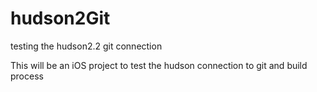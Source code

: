 hudson2Git
==========

testing the hudson2.2 git connection

This will be an iOS project to test the hudson connection to git and build process
